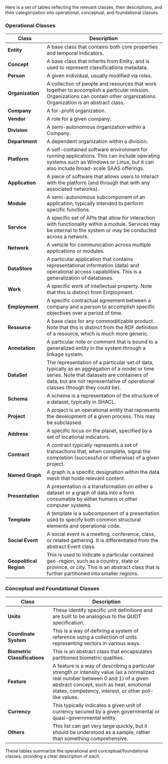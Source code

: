 Here is a set of tables reflecting the relevant classes, their descriptions, and their categorization into operational, conceptual, and foundational classes.

### Operational Classes

| **Class**              | **Description**                                                                                                                                                           |
|------------------------|---------------------------------------------------------------------------------------------------------------------------------------------------------------------------|
| **Entity**             | A base class that contains both core properties and temporal indicators.                                                                                                   |
| **Concept**            | A base class that inherits from Entity, and is used to represent classifications metadata.                                                                                 |
| **Person**             | A given individual, usually modified via roles.                                                                                                                            |
| **Organization**       | A collection of people and resources that work together to accomplish a particular mission. Organizations can contain other organizations. Organization is an abstract class.|
| **Company**            | A for-profit organization.                                                                                                                                                 |
| **Vendor**             | A role for a given company.                                                                                                                                                |
| **Division**           | A semi-autonomous organization within a Company.                                                                                                                           |
| **Department**         | A dependent organization within a division.                                                                                                                                |
| **Platform**           | A self-contained software environment for running applications. This can include operating systems such as Windows or Linux, but it can also include broad-scale SAAS offerings.|
| **Application**        | A piece of software that allows users to interact with the platform (and through that with any associated networks).                                                        |
| **Module**             | A semi-autonomous subcomponent of an application, typically intended to perform specific functions.                                                                         |
| **Service**            | A specific set of APIs that allow for interaction with functionality within a module. Services may be internal to the system or may be conducted across a network.           |
| **Network**            | A vehicle for communication across multiple applications or modules.                                                                                                       |
| **DataStore**          | A particular application that contains representational information (data) and operational access capabilities. This is a generalization of databases.                      |
| **Work**               | A specific work of intellectual property. Note that this is distinct from Employment.                                                                                       |
| **Employment**         | A specific contractual agreement between a company and a person to accomplish specific objectives over a period of time.                                                    |
| **Resource**           | A base class for any commoditizable product. Note that this is distinct from the RDF definition of a resource, which is much more generic.                                  |
| **Annotation**         | A particular note or comment that is bound to a generalized entity in the system through a linkage system.                                                                  |
| **DataSet**            | The representation of a particular set of data, typically as an aggregation of a model or time series. Note that datasets are containers of data, but are not representative of operational classes (though they could be). |
| **Schema**             | A schema is a representation of the structure of a dataset, typically in SHACL.                                                                                            |
| **Project**            | A project is an operational entity that represents the development of a given process. This may be subclassed.                                                              |
| **Address**            | A specific locus on the planet, specified by a set of locational indicators.                                                                                               |
| **Contract**           | A contract typically represents a set of transactions that, when complete, signal the completion (successful or otherwise) of a given project.                              |
| **Named Graph**        | A graph is a specific designation within the data mesh that holds relevant content.                                                                                        |
| **Presentation**       | A presentation is a transformation on either a dataset or a graph of data into a form consumable by either humans or other computer systems.                                 |
| **Template**           | A template is a subcomponent of a presentation used to specify both common structural elements and operational code.                                                        |
| **Social Event**       | A social event is a meeting, conference, class, or related gathering. It is differentiated from the abstract Event class.                                                  |
| **Geopolitical Region**| This is used to indicate a particular contained geo-region, such as a country, state or province, or city. This is an abstract class that is further partitioned into smaller regions. |

### Conceptual and Foundational Classes

| **Class**                | **Description**                                                                                                                                                           |
|--------------------------|---------------------------------------------------------------------------------------------------------------------------------------------------------------------------|
| **Units**                | These identify specific unit definitions and are built to be analogous to the QUDT specification.                                                                          |
| **Coordinate System**    | This is a way of defining a system of reference using a collection of units representing vectors in various ways.                                                           |
| **Biometric Classifications** | This is an abstract class that encapsulates partitioned biometric qualities.                                                                                               |
| **Feature**              | A feature is a way of describing a particular strength or intensity value (as a normalized real number between 0 and 1) of a given abstract concept, such as heat, emotional states, competency, interest, or other poll-like values. |
| **Currency**             | This typically indicates a given unit of currency secured by a given governmental or quasi-governmental entity.                                                              |
| **Others**               | This list can get very large quickly, but it should be understood as a sample, rather than something comprehensive.                                                         |

These tables summarize the operational and conceptual/foundational classes, providing a clear description of each.